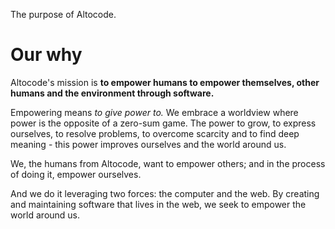 The purpose of Altocode.
# Our why

Altocode's mission is **to empower humans to empower themselves, other humans and the environment through software.**

Empowering means *to give power to.* We embrace a worldview where power is the opposite of a zero-sum game. The power to grow, to express ourselves, to resolve problems, to overcome scarcity and to find deep meaning - this power improves ourselves and the world around us.

We, the humans from Altocode, want to empower others; and in the process of doing it, empower ourselves.

And we do it leveraging two forces: the computer and the web. By creating and maintaining software that lives in the web, we seek to empower the world around us.
